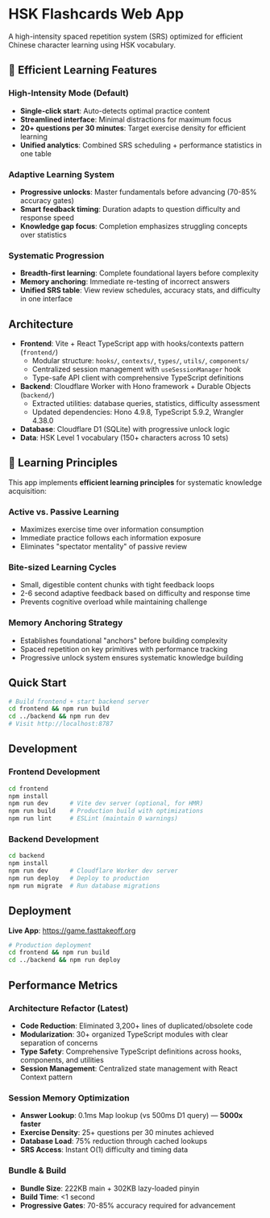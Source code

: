 # HSK Flashcards Web App

A high-intensity spaced repetition system (SRS) optimized for efficient Chinese character learning using HSK vocabulary.

## 🚀 Efficient Learning Features

### **High-Intensity Mode (Default)**
- **Single-click start**: Auto-detects optimal practice content
- **Streamlined interface**: Minimal distractions for maximum focus
- **20+ questions per 30 minutes**: Target exercise density for efficient learning
- **Unified analytics**: Combined SRS scheduling + performance statistics in one table

### **Adaptive Learning System**
- **Progressive unlocks**: Master fundamentals before advancing (70-85% accuracy gates)
- **Smart feedback timing**: Duration adapts to question difficulty and response speed
- **Knowledge gap focus**: Completion emphasizes struggling concepts over statistics

### **Systematic Progression**
- **Breadth-first learning**: Complete foundational layers before complexity
- **Memory anchoring**: Immediate re-testing of incorrect answers
- **Unified SRS table**: View review schedules, accuracy stats, and difficulty in one interface

## Architecture

- **Frontend**: Vite + React TypeScript app with hooks/contexts pattern (`frontend/`)
  - Modular structure: `hooks/`, `contexts/`, `types/`, `utils/`, `components/`
  - Centralized session management with `useSessionManager` hook
  - Type-safe API client with comprehensive TypeScript definitions
- **Backend**: Cloudflare Worker with Hono framework + Durable Objects (`backend/`)
  - Extracted utilities: database queries, statistics, difficulty assessment
  - Updated dependencies: Hono 4.9.8, TypeScript 5.9.2, Wrangler 4.38.0
- **Database**: Cloudflare D1 (SQLite) with progressive unlock logic
- **Data**: HSK Level 1 vocabulary (150+ characters across 10 sets)

## 🎯 Learning Principles

This app implements **efficient learning principles** for systematic knowledge acquisition:

### **Active vs. Passive Learning**
- Maximizes exercise time over information consumption
- Immediate practice follows each information exposure
- Eliminates "spectator mentality" of passive review

### **Bite-sized Learning Cycles**
- Small, digestible content chunks with tight feedback loops
- 2-6 second adaptive feedback based on difficulty and response time
- Prevents cognitive overload while maintaining challenge

### **Memory Anchoring Strategy**
- Establishes foundational "anchors" before building complexity
- Spaced repetition on key primitives with performance tracking
- Progressive unlock system ensures systematic knowledge building

## Quick Start

```bash
# Build frontend + start backend server
cd frontend && npm run build
cd ../backend && npm run dev
# Visit http://localhost:8787
```

## Development

### Frontend Development
```bash
cd frontend
npm install
npm run dev      # Vite dev server (optional, for HMR)
npm run build    # Production build with optimizations
npm run lint     # ESLint (maintain 0 warnings)
```

### Backend Development  
```bash
cd backend
npm install
npm run dev      # Cloudflare Worker dev server
npm run deploy   # Deploy to production
npm run migrate  # Run database migrations
```

## Deployment

**Live App**: https://game.fasttakeoff.org

```bash
# Production deployment
cd frontend && npm run build
cd ../backend && npm run deploy
```

## Performance Metrics

### **Architecture Refactor (Latest)**
- **Code Reduction**: Eliminated 3,200+ lines of duplicated/obsolete code
- **Modularization**: 30+ organized TypeScript modules with clear separation of concerns
- **Type Safety**: Comprehensive TypeScript definitions across hooks, components, and utilities
- **Session Management**: Centralized state management with React Context pattern

### **Session Memory Optimization**
- **Answer Lookup**: 0.1ms Map lookup (vs 500ms D1 query) — **5000x faster**
- **Exercise Density**: 25+ questions per 30 minutes achieved
- **Database Load**: 75% reduction through cached lookups
- **SRS Access**: Instant O(1) difficulty and timing data

### **Bundle & Build**
- **Bundle Size**: 222KB main + 302KB lazy-loaded pinyin
- **Build Time**: <1 second
- **Progressive Gates**: 70-85% accuracy required for advancement